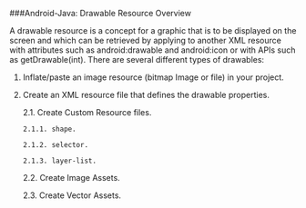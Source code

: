 ###Android-Java: Drawable Resource Overview



A drawable resource is a concept for a graphic that is to be displayed on the screen and which can be retrieved by applying to another XML resource with attributes such as android:drawable and android:icon or with APIs such as getDrawable(int). 
There are several different types of drawables:

1. Inflate/paste an image resource (bitmap Image or file) in your project.

2. Create an XML resource file that defines the drawable properties.

   2.1. Create Custom Resource files.

       2.1.1. shape.

       2.1.2. selector.

       2.1.3. layer-list.

   2.2. Create Image Assets.

   2.3. Create Vector Assets.




